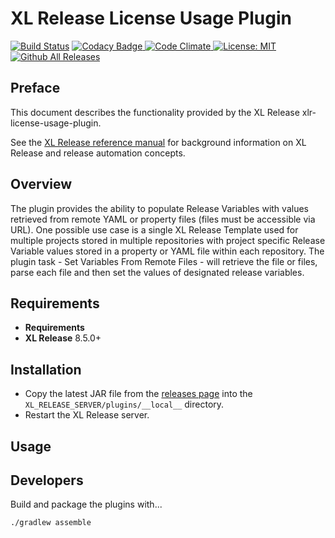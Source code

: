 # XL Release License Usage Plugin

[![Build Status][xlr-license-usage-plugin-travis-image]][xlr-license-usage-plugin-travis-url]
[![Codacy Badge][xlr-license-usage-plugin-codacy-image] ][xlr-license-usage-plugin-codacy-url]
[![Code Climate][xlr-license-usage-plugin-code-climate-image] ][xlr-license-usage-plugin-code-climate-url]
[![License: MIT][xlr-license-usage-plugin-license-image]][xlr-license-usage-plugin-license-url]
[![Github All Releases][xlr-license-usage-plugin-downloads-image]]()

## Preface

This document describes the functionality provided by the XL Release xlr-license-usage-plugin. 
 
See the [XL Release reference manual](https://docs.xebialabs.com/xl-release) for background information on XL Release and release automation concepts.  

## Overview

The plugin provides the ability to populate Release Variables with values retrieved from remote YAML or property files (files must be accessible via URL). One possible use case is a single XL Release Template used for multiple projects stored in multiple repositories with project specific Release Variable values stored in a property or YAML file within each repository. The plugin task - Set Variables From Remote Files - will retrieve the file or files, parse each file and then set the values of designated release variables. 

## Requirements

* **Requirements**
*  **XL Release**   8.5.0+

## Installation

*   Copy the latest JAR file from the [releases page](https://github.com/xebialabs-community/xlr-license-usage-plugin/releases) into the `XL_RELEASE_SERVER/plugins/__local__` directory.
*   Restart the XL Release server.

## Usage

## Developers 

Build and package the plugins with...

```bash
./gradlew assemble
```

[xlr-license-usage-plugin-travis-image]: https://travis-ci.org/xebialabs-community/xlr-license-usage-plugin.svg?branch=master
[xlr-license-usage-plugin-travis-url]: https://travis-ci.org/xebialabs-community/xlr-license-usage-plugin

[xlr-license-usage-plugin-codacy-image]: https://api.codacy.com/project/badge/Grade/88dec34743b84dac8f9aaaa665a99207
[xlr-license-usage-plugin-codacy-url]: https://www.codacy.com/app/ladamato/xlr-license-usage-plugin

[xlr-license-usage-plugin-code-climate-image]: https://codeclimate.com/github/xebialabs-community/xlr-license-usage-plugin/badges/gpa.svg
[xlr-license-usage-plugin-code-climate-url]: https://codeclimate.com/github/xebialabs-community/xlr-license-usage-plugin

[xlr-license-usage-plugin-license-image]: https://img.shields.io/badge/License-MIT-yellow.svg
[xlr-license-usage-plugin-license-url]: https://opensource.org/licenses/MIT
[xlr-license-usage-plugin-downloads-image]: https://img.shields.io/github/downloads/xebialabs-community/xlr-license-usage-plugin/total.svg
